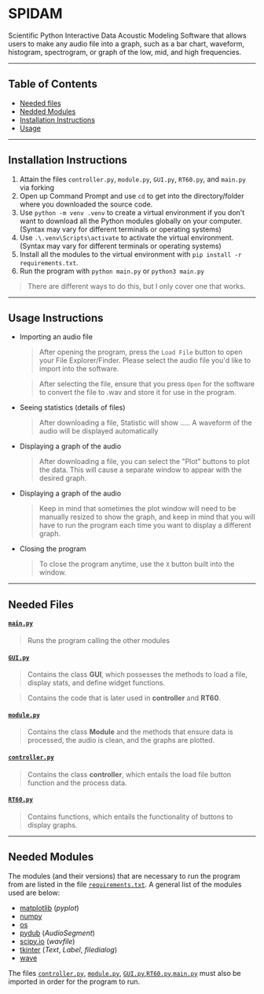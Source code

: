 # SPIDAM
Scientific Python Interactive Data Acoustic Modeling
Software that allows users to make any audio file into a graph, such as a bar chart, waveform, histogram, spectrogram, or graph of the low, mid, and high frequencies.

---
## Table of Contents
* [Needed files](#files)
* [Nedded Modules](#modules)
* [Installation Instructions](#instructions)
* [Usage](#how-to-use)

---
<a name="instructions"></a>
## Installation Instructions
1) Attain the files `controller.py`, `module.py`, `GUI.py`, `RT60.py`, and `main.py` via forking
2) Open up Command Prompt and use `cd` to get into the directory/folder where you downloaded the source code.
3) Use `python -m venv .venv` to create a virtual environment if you don't want to download all the Python modules globally on your computer. (Syntax may vary for different terminals or operating systems)
4) Use `.\.venv\Scripts\activate` to activate the virtual environment. (Syntax may vary for different terminals or operating systems)
5) Install all the modules to the virtual environment with `pip install -r requirements.txt`.
6) Run the program with `python main.py` or `python3 main.py`
> There are different ways to do this, but I only cover one that works.
---
<a name="how-to-use"></a>
## Usage Instructions
* Importing an audio file
  > After opening the program, press the `Load File` button to open your File Explorer/Finder. Please select the audio file you'd like to import into the software.
  
  > After selecting the file, ensure that you press `Open` for the software to convert the file to .wav and store it for use in the program.

* Seeing statistics (details of files) 
  > After downloading a file, Statistic will show .....
  > A waveform of the audio will be displayed automatically

* Displaying a graph of the audio 
  > After downloading a file, you can select the "Plot" buttons to plot the data. This will cause a separate window to appear with the desired graph.
  
* Displaying a graph of the audio 
  > Keep in mind that sometimes the plot window will need to be manually resized to show the graph, and keep in mind that you will have to run the program each time you want to display 
    a different graph.
  
* Closing the program
  > To close the program anytime, use the `X` button built into the window.
---
<a name="files"></a>
## Needed Files
#### [`main.py`](https://github.com/fayo786/SPIDAM/blob/main/main.py)
  > Runs the program calling the other modules

#### [`GUI.py`](https://github.com/fayo786/SPIDAM/blob/main/GUI.py)
  > Contains the class **GUI**, which possesses the methods to load a file, display stats, and define widget functions.

  > Contains the code that is later used in **controller** and **RT60**. 

#### [`module.py`](https://github.com/fayo786/SPIDAM/blob/main/module.py)
  > Contains the class **Module** and the methods that ensure data is processed, the audio is clean, and the graphs are plotted.

#### [`controller.py`](https://github.com/fayo786/SPIDAM/blob/main/controller.py)
  > Contains the class **controller**, which entails the load file button function and the process data.

#### [`RT60.py`](https://github.com/fayo786/SPIDAM/blob/main/RT60.py)
  > Contains functions, which entails the functionality of buttons to display graphs.

---
<a name="modules"></a>
## Needed Modules
The modules (and their versions) that are necessary to run the program from are listed in the file [`requirements.txt`](""). A general list of the modules used are below:

* [matplotlib](https://matplotlib.org/stable/index.html) (*pyplot*)
* [numpy](https://numpy.org/doc/)
* [os](https://docs.python.org/3/library/os.html)
* [pydub](https://github.com/jiaaro/pydub) (*AudioSegment*)
* [scipy.io](https://docs.scipy.org/doc/) (*wavfile*)
* [tkinter](https://docs.python.org/3/library/tk.html) (*Text*, *Label*, *filedialog*)
* [wave](https://docs.python.org/3/library/wave.html)

The files [`controller.py`](https://github.com/fayo786/SPIDAM/blob/main/controller.py), [`module.py`](https://github.com/fayo786/SPIDAM/blob/main/module.py), [`GUI.py`](https://github.com/fayo786/SPIDAM/blob/main/GUI.py),[`RT60.py`](https://github.com/fayo786/SPIDAM/blob/main/RT60.py),[`main.py`](https://github.com/fayo786/SPIDAM/blob/main/main.py) must also be imported in order for the program to run.

